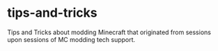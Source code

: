 # tips-and-tricks
Tips and Tricks about modding Minecraft that originated from sessions upon sessions of MC modding tech support.
